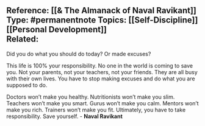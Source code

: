 **Reference:** [[& The Almanack of Naval Ravikant]]
**Type:** #permanentnote 
**Topics:** [[Self-Discipline]] [[Personal Development]]  
**Related:**
----
Did you do what you should do today? Or made excuses?

This life is 100% your responsibility. No one in the world is coming to save you. Not your parents, not your teachers, not your friends. They are all busy with their own lives. You have to stop making excuses and do what you are supposed to do.

Doctors won’t make you healthy.
Nutritionists won’t make you slim.
Teachers won’t make you smart.
Gurus won’t make you calm.
Mentors won’t make you rich.
Trainers won’t make you fit.
Ultimately, you have to take responsibility.
Save yourself. - **Naval Ravikant**





